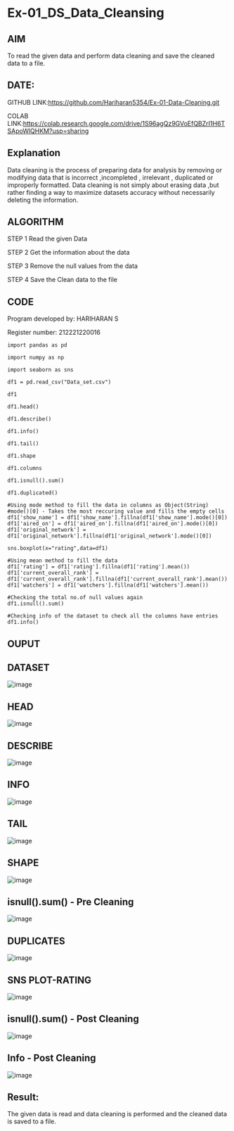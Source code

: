 # Ex-01_DS_Data_Cleansing
## AIM
To read the given data and perform data cleaning and save the cleaned data to a file.

## DATE:

GITHUB LINK:https://github.com/Hariharan5354/Ex-01-Data-Cleaning.git

COLAB LINK:https://colab.research.google.com/drive/1S96agQz9GVoEfQBZrI1H6TSApoWlQHKM?usp=sharing

## Explanation
Data cleaning is the process of preparing data for analysis by removing or modifying data that is incorrect ,incompleted , irrelevant , duplicated or improperly formatted. Data cleaning is not simply about erasing data ,but rather finding a way to maximize datasets accuracy without necessarily deleting the information.

## ALGORITHM
STEP 1
Read the given Data

STEP 2
Get the information about the data

STEP 3
Remove the null values from the data

STEP 4
Save the Clean data to the file

## CODE

Program developed by: HARIHARAN S

Register number: 212221220016
```
import pandas as pd

import numpy as np

import seaborn as sns

df1 = pd.read_csv("Data_set.csv")

df1

df1.head()

df1.describe()

df1.info()

df1.tail()

df1.shape

df1.columns

df1.isnull().sum()

df1.duplicated()

#Using mode method to fill the data in columns as Object(String)
#mode()[0] - Takes the most reccuring value and fills the empty cells
df1['show_name'] = df1['show_name'].fillna(df1['show_name'].mode()[0])
df1['aired_on'] = df1['aired_on'].fillna(df1['aired_on'].mode()[0])
df1['original_network'] = df1['original_network'].fillna(df1['original_network'].mode()[0])

sns.boxplot(x="rating",data=df1)

#Using mean method to fill the data
df1['rating'] = df1['rating'].fillna(df1['rating'].mean())
df1['current_overall_rank'] = df1['current_overall_rank'].fillna(df1['current_overall_rank'].mean())
df1['watchers'] = df1['watchers'].fillna(df1['watchers'].mean())

#Checking the total no.of null values again
df1.isnull().sum()

#Checking info of the dataset to check all the columns have entries
df1.info()
```
## OUPUT
## DATASET

![image](https://user-images.githubusercontent.com/127847210/228211764-e9eb9604-43e8-4529-bb33-aa8edfaab9de.png)


## HEAD

![image](https://user-images.githubusercontent.com/127847210/228211864-d2a94905-2748-4a41-943e-dad1a7a5a323.png)

## DESCRIBE

![image](https://user-images.githubusercontent.com/127847210/228211941-002cefe2-7c3b-4e3c-8b2a-bbe255583f6a.png)


## INFO

![image](https://user-images.githubusercontent.com/127847210/228212033-5940bfde-4d20-4f84-a933-086e60358d2c.png)


## TAIL

![image](https://user-images.githubusercontent.com/127847210/228212236-d07fbf13-9d4a-44f1-a2c7-4ef7158eb1c3.png)


## SHAPE

![image](https://user-images.githubusercontent.com/127847210/228212343-f8eb0322-e56c-41e5-8a5f-fd9ecfe8c019.png)

## isnull().sum() - Pre Cleaning

![image](https://user-images.githubusercontent.com/127847210/228212465-efd287f9-0734-482e-91c2-d0f15650d6db.png)

## DUPLICATES

![image](https://user-images.githubusercontent.com/127847210/228212560-e5600b9c-3bfd-4e91-b2c4-c0e09df01462.png)


## SNS PLOT-RATING

![image](https://user-images.githubusercontent.com/127847210/228213897-5fb68eac-b302-44d6-877f-4eb6e37b678c.png)


## isnull().sum() - Post Cleaning

![image](https://user-images.githubusercontent.com/127847210/228214005-bf27536c-932a-4eaf-bcbe-29d94039e0a0.png)


## Info - Post Cleaning

![image](https://user-images.githubusercontent.com/127847210/228214232-bb8f6dd2-3bd9-4489-a6ca-c248148a0df0.png)


## Result:
The given data is read and data cleaning is performed and the cleaned data is saved to a file.

